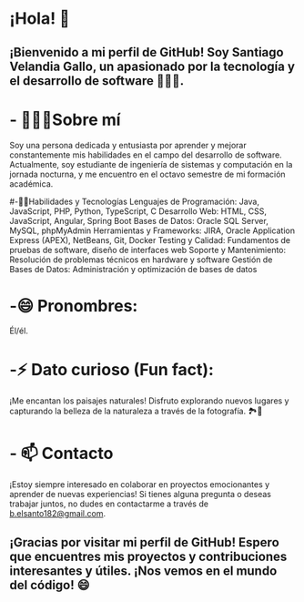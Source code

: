 <!--
**BelsantoUQ/BelsantoUQ** is a ✨ _special_ ✨ repository because its `README.md` (this file) appears on your GitHub profile.

Here are some ideas to get you started:

- 🔭 I’m currently working on ...
- 🌱 I’m currently learning ...
- 👯 I’m looking to collaborate on ...
- 🤔 I’m looking for help with ...
- 💬 Ask me about ...
- 📫 How to reach me: ...
- 😄 Pronouns: ...
- ⚡ Fun fact: ...

Proyectos Destacados
[Proyecto 1](enlace al proyecto 1): Descripción breve del proyecto y su importancia.
[Proyecto 2](enlace al proyecto 2): Descripción breve del proyecto y su impacto.
[Proyecto 3](enlace al proyecto 3): Descripción breve del proyecto y sus resultados.
-->

# ¡Hola! 👋
## ¡Bienvenido a mi perfil de GitHub! Soy Santiago Velandia Gallo, un apasionado por la tecnología y el desarrollo de software 🌿👩‍💻.

# - 🧑🏽‍🌾Sobre mí
  Soy una persona dedicada y entusiasta por aprender y mejorar constantemente mis habilidades en el campo del desarrollo de software. Actualmente, soy estudiante de ingeniería de sistemas y computación en la jornada nocturna, y me encuentro en el octavo semestre de mi formación académica.

#-👨‍💼Habilidades y Tecnologías
    Lenguajes de Programación: Java, JavaScript, PHP, Python, TypeScript, C
    Desarrollo Web: HTML, CSS, JavaScript, Angular, Spring Boot
    Bases de Datos: Oracle SQL Server, MySQL, phpMyAdmin
    Herramientas y Frameworks: JIRA, Oracle Application Express (APEX), NetBeans, Git, Docker
    Testing y Calidad: Fundamentos de pruebas de software, diseño de interfaces web
    Soporte y Mantenimiento: Resolución de problemas técnicos en hardware y software
    Gestión de Bases de Datos: Administración y optimización de bases de datos
# -😄 Pronombres: 
  Él/él.
# -⚡ Dato curioso (Fun fact): 
  ¡Me encantan los paisajes naturales! Disfruto explorando nuevos lugares y capturando la belleza de la naturaleza a través de la fotografía. 🏞️📸
# - 📫 Contacto
  ¡Estoy siempre interesado en colaborar en proyectos emocionantes y aprender de nuevas experiencias! Si tienes alguna pregunta o deseas trabajar juntos, no dudes en contactarme a través de b.elsanto182@gmail.com.

## ¡Gracias por visitar mi perfil de GitHub! Espero que encuentres mis proyectos y contribuciones interesantes y útiles. ¡Nos vemos en el mundo del código! 😄
